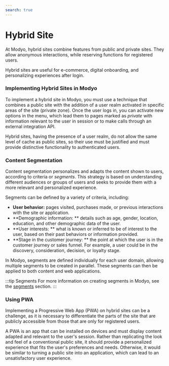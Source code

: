 ```yaml
---
search: true
---
```


# Hybrid Site

At Modyo, hybrid sites combine features from public and private sites. They allow anonymous interactions, while reserving functions for registered users.

Hybrid sites are useful for e-commerce, digital onboarding, and personalizing experiences after login.

### Implementing Hybrid Sites in Modyo

To implement a hybrid site in Modyo, you must use a technique that combines a public site with the addition of a user realm activated in specific areas of the site (private zone). Once the user logs in, you can activate new options in the menu, which lead them to pages marked as _private_ with information relevant to the user in session or to make calls through an external integration API.

Hybrid sites, having the presence of a user realm, do not allow the same level of cache as public sites, so their use must be justified and must provide distinctive functionality to authenticated users.


### Content Segmentation

Content segmentation personalizes and adapts the content shown to users, according to criteria or _segments_. This strategy is based on understanding different audiences or groups of users and seeks to provide them with a more relevant and personalized experience.

Segments can be defined by a variety of criteria, including:

- **User behavior:** pages visited, purchases made, or previous interactions with the site or application.
- **Demographic information: ** details such as age, gender, location, education, and other demographic data of the user.
- **User interests: ** what is known or inferred to be of interest to the user, based on their past behaviors or information provided.
- **Stage in the customer journey: ** the point at which the user is in the customer journey or sales funnel. For example, a user could be in the discovery, consideration, decision, or loyalty stage.

In Modyo, segments are defined individually for each user domain, allowing multiple segments to be created in parallel. These segments can then be applied to both content and web applications.

:::tip Segments
For more information on creating segments in Modyo, see the [segments](/en/platform/customers/segments) section.
:::

### Using PWA

Implementing a Progressive Web App (PWA) on hybrid sites can be a challenge, as it is necessary to differentiate the parts of the site that are publicly accessible from those that are only for registered users.

A PWA is an app that can be installed on devices and must display content adapted and relevant to the user's session. Rather than replicating the look and feel of a conventional public site, it should provide a personalized experience that fits the user's preferences and needs. Otherwise, it would be similar to turning a public site into an application, which can lead to an unsatisfactory user experience.
